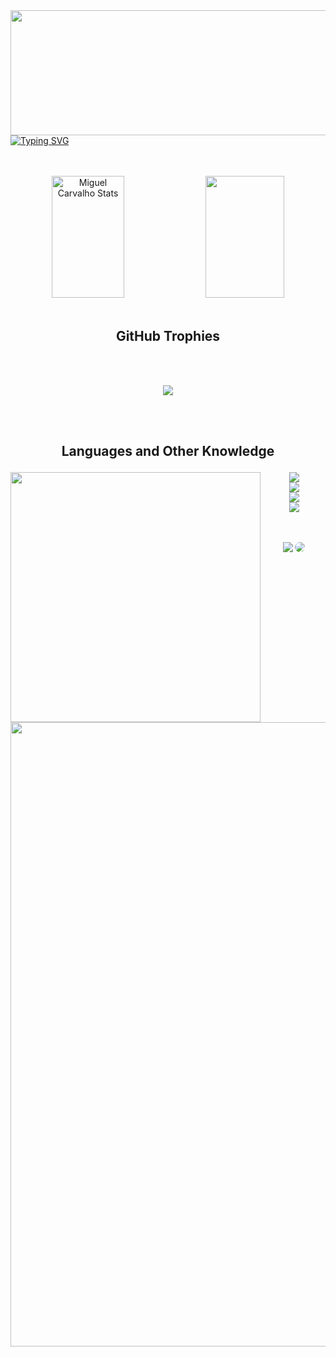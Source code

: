 
<img align="left" height="200" width="999" src="https://www.forcefitnessclub.com/wp-content/uploads/2015/02/header-gradient.png">

<br><br>
<br><br>

[![Typing SVG](https://readme-typing-svg.herokuapp.com/?color=04a1b4&size=35&center=true&vCenter=true&width=1000&lines=Hello,+my+name+is+Miguel;I'm+18+years+old;I+from+Brasil,+SP;I+study+;Be+Welcome!+:%29)](https://git.io/typing-svg)  
<br><br>
<div align="center">  
  <img width="48%" height="195px" src="https://github-readme-stats.vercel.app/api?username=MiguelJesuino&show_icons=true&count_private=true&hide_border=true&title_color=04a1b4&icon_color=04a1b4&text_color=04a1b4&bg_color=000000" alt="Miguel Carvalho Stats" /> 
  <img width="50%" height="195px" src="https://github-readme-stats.vercel.app/api/top-langs/?username=MiguelJesuino&layout=compact&hide_border=true&title_color=04a1b4&text_color=04a1b4&bg_color=000000" />
</div>
<br>
<h2 color="black" align="center">GitHub Trophies</h2>

<br><br>

<p align="center">
  <img src="https://github-profile-trophy.vercel.app/?username=MiguelJesuino&theme=darkhub&row=1&bg=true&column=6&margin-w=15&margin-h=15&bg_color=000" />
</p>
<br><br>

## <p align='center'>Languages and Other Knowledge</p>

<div align="center">
    <img align="left" width="400" src="https://www.e2msolutions.com/wp-content/uploads/2021/10/page-banner-img.png">
    <p align="">
      <img src="https://skillicons.dev/icons?i=ps,html,css,bootstrap,javascript,jquery,selenium" /><br>
      <img src="https://skillicons.dev/icons?i=eclipse,java,maven,mysql,php,nodejs,python" /><br>
      <img src="https://skillicons.dev/icons?i=bash,docker,linux,md,git,github,stackoverflow" /><br>
      <img src="https://skillicons.dev/icons?i=replit" />
    </p>
</div>

<br>
<br>
<div align="center"> 
<a href = "mailto:tech.miguelcarvalho@gmail.com"> <img src="https://img.shields.io/badge/-Gmail-FF0000?style=for-the-badge&logo=gmail&logoColor=white" target="_blank"></a>
<a href="https://www.linkedin.com/in/tech-miguelcarvalho" target="_blank"><img src="https://img.shields.io/badge/-LinkedIn-%230077B5?style=for-the-badge&logo=linkedin&logoColor=white" style="border-radius: 30px" target="_blank"></a> 
</div>

#
<img align="left" width="999" src="https://www.sliit.lk/wp-content/uploads/2017/10/black-line-footer.png">
